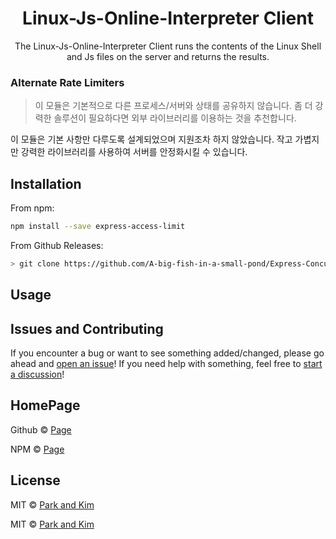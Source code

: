 # <div align="center"> Linux-Js-Online-Interpreter Client </div>

<div align="center">

The Linux-Js-Online-Interpreter Client runs the contents of the Linux Shell and Js files on the server and returns the results.

</div>

### Alternate Rate Limiters

> 이 모듈은 기본적으로 다른 프로세스/서버와 상태를 공유하지 않습니다. 좀 더 강력한 솔루션이 필요하다면 외부 라이브러리를 이용하는 것을 추천합니다.

이 모듈은 기본 사항만 다루도록 설계되었으며 지원조차 하지 않았습니다. 작고 가볍지만 강력한 라이브러리를 사용하여 서버를 안정화시킬 수 있습니다.

## Installation

From npm:

```sh
npm install --save express-access-limit
```

From Github Releases:

```sh
> git clone https://github.com/A-big-fish-in-a-small-pond/Express-Concurrent-Control.git
```

## Usage

## Issues and Contributing

If you encounter a bug or want to see something added/changed, please go ahead
and [open an issue](https://github.com/A-big-fish-in-a-small-pond/Express-Concurrent-Control/issues/new)!
If you need help with something, feel free to
[start a discussion](https://github.com/A-big-fish-in-a-small-pond/Express-Concurrent-Control/discussions/new)!

## HomePage

Github © [Page](https://github.com/A-big-fish-in-a-small-pond/Express-Concurrent-Control)

NPM © [Page](https://www.npmjs.com/package/express-access-limit)

## License

MIT © [Park and Kim](http://github.com/nusgnojkrap)

MIT © [Park and Kim](http://github.com/libtv)
